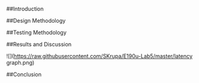 
##Introduction

##Design Methodology

##Testing Methodology

##Results and Discussion

![](https://raw.githubusercontent.com/SKrupa/E190u-Lab5/master/latency graph.png)

##Conclusion
